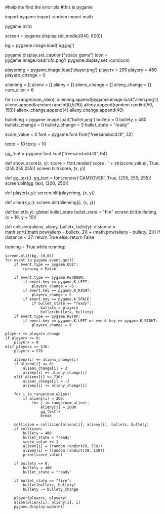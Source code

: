#help me find the error pls
#this is pygame

import pygame
import random
import math

pygame.init()
	
screen = pygame.display.set_mode((640, 600))
	
bg = pygame.image.load('bg.jpg')
	
pygame.display.set_caption("space game")
icon = pygame.image.load('ufo.png')
pygame.display.set_icon(icon)


playerimg = pygame.image.load('player.png')
playerx = 295
playery = 480
playerx_change = 0
	
alienimg = []
alienx = []
alieny = []
alienx_change = []
alieny_change = []
num_alien = 6

for i in range(num_alien):
	alienimg.append(pygame.image.load('alien.png'))
	alienx.append(random.randint(0,576))
	alieny.append(random.randint(50, 150))
	alienx_change.append(4)
	alieny_change.append(40)

bulletimg = pygame.image.load('bullet.png')
bulletx = 0
bullety = 480
bulletx_change = 0
bullety_change = 3
bullet_state = "ready"

score_value = 0
font = pygame.font.Font('freesansbold.ttf', 32)

textx = 10
texty = 10

gg_font = pygame.font.Font('freesansbold.ttf', 64)

def show_score(x, y):
	score = font.render('score : ' + str(score_value), True, (255,255,255))
	screen.blit(score, (x, y))

def gg_text():
	gg_text = font.render('GAMEOVER', True, (255, 255, 255))
	screen.blit(gg_text, (200, 250))

def player(x,y):
	screen.blit(playerimg, (x, y))

def alien(x,y,i):
	screen.blit(alienimg[i], (x, y))

def bullet(x,y):
	global bullet_state
	bullet_state = "fire"
	screen.blit(bulletimg, (x + 16, y + 10))

def collision(alienx, alieny, bulletx, bullety):
	distance = math.sqrt((math.pow(alienx - bulletx, 2)) + (math.pow(alieny - bullety, 2)))
	if distance < 27:
		return True
	else:
		return False

running = True
while running:

	screen.blit(bg, (0,0))
	for event in pygame.event.get():
		if event.type == pygame.QUIT:
			running = False

		if event.type == pygame.KEYDOWN:
			if event.key == pygame.K_LEFT:
				playerx_change = -5
			if event.key == pygame.K_RIGHT:
				playerx_change = 5
			if event.key == pygame.K_SPACE:
				if bullet_state == "ready":
					bulletx = playerx
					bullet(bulletx, bullety)
		if event.type == pygame.KEYUP:
			if event.key == pygame.K_LEFT or event.key == pygame.K_RIGHT:
				playerx_change = 0

	playerx += playerx_change
	if playerx <= 0:
		playerx = 0
	elif playerx >= 576:
		playerx = 576
		
		alienx[i] += alienx_change[i]
		if alienx[i] <= 0:
			alienx_change[i] = 3
			alieny[i] += alieny_change[i]
		elif alienx[i] >= 736:
			alienx_change[i] = -3
			alieny[i] += alieny_change[i]

		for i in range(num_alien):
			if alieny[i] > 200:
				for j in range(num_alien):
					alieny[j] = 2000
					gg_text()
					break
		
		collision = collision(alienx[i], alieny[i], bulletx, bullety)
		if collision:
			bullety = 480
			bullet_state = "ready"
			score_value += 1
			alienx[i] = (random.randint(0, 576))
			alieny[i] = (random.randint(50, 150))
			print(score_value)

		if bullety <= 0:
			bullety = 480
			bullet_state = "ready"

		if bullet_state == "fire":
			bullet(bulletx, bullety)
			bullety -= bullety_change
		
		player(playerx, playery)
		alien(alienx[i], alieny[i], i)
		pygame.display.update()
